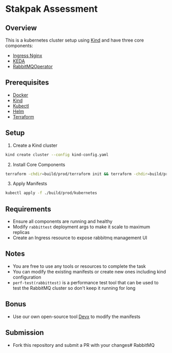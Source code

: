# Stakpak Assessment

## Overview
This is a kubernetes cluster setup using [Kind](https://kind.sigs.k8s.io/) and have three core components:
- [Ingress Nginx](https://kubernetes.github.io/ingress-nginx/)
- [KEDA](https://keda.sh/)
- [RabbitMQOperator](https://www.rabbitmq.com/kubernetes/operator/operator-overview)

## Prerequisites
- [Docker](https://docs.docker.com/get-docker/)
- [Kind](https://kind.sigs.k8s.io/docs/user/quick-start/)
- [Kubectl](https://kubernetes.io/docs/tasks/tools/install-kubectl/)
- [Helm](https://helm.sh/docs/intro/install/)
- [Terraform](https://learn.hashicorp.com/tutorials/terraform/install-cli)

## Setup
1. Create a Kind cluster
```bash
kind create cluster --config kind-config.yaml
```

2. Install Core Components
```bash
terraform -chdir=build/prod/terraform init && terraform -chdir=build/prod/terraform apply
```

3. Apply Manifests
```bash
kubectl apply -f ./build/prod/kubernetes
```

## Requirements

- Ensure all components are running and healthy
- Modify `rabbittest` deployment args to make it scale to maximum replicas
- Create an Ingress resource to expose rabbitmq management UI

## Notes
- You are free to use any tools or resources to complete the task
- You can modify the existing manifests or create new ones including kind configuration
- `perf-test(rabbittest)` is a performance test tool that can be used to test the RabbitMQ cluster so don't keep it running for long

## Bonus
- Use our own open-source tool [Devx](https://devx.stakpak.dev/) to modify the manifests

## Submission
- Fork this repository and submit a PR with your changes# RabbitMQ
